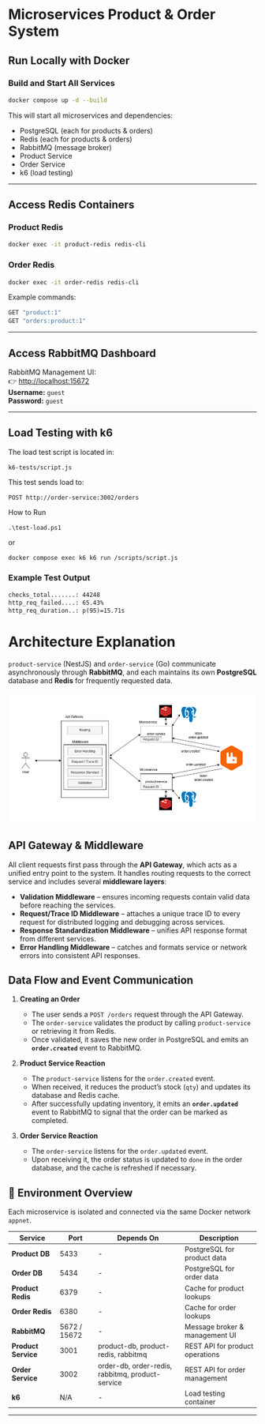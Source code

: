# Microservices Product & Order System

## Run Locally with Docker

### Build and Start All Services

```bash
docker compose up -d --build
```

This will start all microservices and dependencies:
- PostgreSQL (each for products & orders)
- Redis (each for products & orders)
- RabbitMQ (message broker)
- Product Service
- Order Service
- k6 (load testing)

---

## Access Redis Containers

### Product Redis
```bash
docker exec -it product-redis redis-cli
```

### Order Redis
```bash
docker exec -it order-redis redis-cli
```

Example commands:
```bash
GET "product:1"
GET "orders:product:1"
```

---

## Access RabbitMQ Dashboard

RabbitMQ Management UI:  
👉 [http://localhost:15672](http://localhost:15672)  
**Username:** `guest`  
**Password:** `guest`

---

## Load Testing with k6

The load test script is located in:
```
k6-tests/script.js
```

This test sends load to:
```
POST http://order-service:3002/orders
```

How to Run 
```
.\test-load.ps1
```
or 
```
docker compose exec k6 k6 run /scripts/script.js
```

### Example Test Output

```
checks_total.......: 44248
http_req_failed....: 65.43%
http_req_duration..: p(95)=15.71s
```

# Architecture Explanation

`product-service` (NestJS) and `order-service` (Go) communicate asynchronously through **RabbitMQ**, and each maintains its own **PostgreSQL** database and **Redis** for frequently requested data.

![Architecture Diagram](docs/architecture.png)

## API Gateway & Middleware  
All client requests first pass through the **API Gateway**, which acts as a unified entry point to the system. It handles routing requests to the correct service and includes several **middleware layers**:

- **Validation Middleware** – ensures incoming requests contain valid data before reaching the services.  
- **Request/Trace ID Middleware** – attaches a unique trace ID to every request for distributed logging and debugging across services.  
- **Response Standardization Middleware** – unifies API response format from different services.  
- **Error Handling Middleware** – catches and formats service or network errors into consistent API responses.  

## Data Flow and Event Communication  
1. **Creating an Order**  
   - The user sends a `POST /orders` request through the API Gateway.  
   - The `order-service` validates the product by calling `product-service` or retrieving it from Redis.  
   - Once validated, it saves the new order in PostgreSQL and emits an **`order.created`** event to RabbitMQ.  

2. **Product Service Reaction**  
   - The `product-service` listens for the `order.created` event.  
   - When received, it reduces the product’s stock (`qty`) and updates its database and Redis cache.  
   - After successfully updating inventory, it emits an **`order.updated`** event to RabbitMQ to signal that the order can be marked as completed.  

3. **Order Service Reaction**  
   - The `order-service` listens for the `order.updated` event.  
   - Upon receiving it, the order status is updated to `done` in the order database, and the cache is refreshed if necessary.  


## 🧾 Environment Overview

Each microservice is isolated and connected via the same Docker network `appnet`.

| Service | Port | Depends On | Description |
|----------|------|-------------|--------------|
| **Product DB** | 5433 | - | PostgreSQL for product data |
| **Order DB** | 5434 | - | PostgreSQL for order data |
| **Product Redis** | 6379 | - | Cache for product lookups |
| **Order Redis** | 6380 | - | Cache for order lookups |
| **RabbitMQ** | 5672 / 15672 | - | Message broker & management UI |
| **Product Service** | 3001 | product-db, product-redis, rabbitmq | REST API for product operations |
| **Order Service** | 3002 | order-db, order-redis, rabbitmq, product-service | REST API for order management |
| **k6** | N/A | - | Load testing container |

---